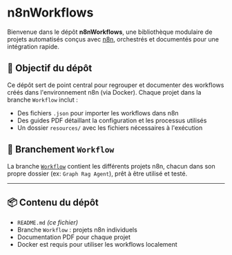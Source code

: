 # n8nWorkflows

Bienvenue dans le dépôt **n8nWorkflows**, une bibliothèque modulaire de projets automatisés conçus avec [n8n](https://n8n.io), orchestrés et documentés pour une intégration rapide.

## 🎯 Objectif du dépôt

Ce dépôt sert de point central pour regrouper et documenter des workflows créés dans l'environnement n8n (via Docker). Chaque projet dans la branche `Workflow` inclut :

- Des fichiers `.json` pour importer les workflows dans n8n
- Des guides PDF détaillant la configuration et les processus utilisés
- Un dossier `resources/` avec les fichiers nécessaires à l'exécution

## 🌿 Branchement `Workflow`

La branche [`Workflow`](https://github.com/ahmed200346/n8nWorkflows/tree/Workflow) contient les différents projets n8n, chacun dans son propre dossier (ex: `Graph Rag Agent`), prêt à être utilisé et testé.

---

## 📦 Contenu du dépôt

- `README.md` *(ce fichier)*  
- Branche `Workflow` : projets n8n individuels
- Documentation PDF pour chaque projet
- Docker est requis pour utiliser les workflows localement
